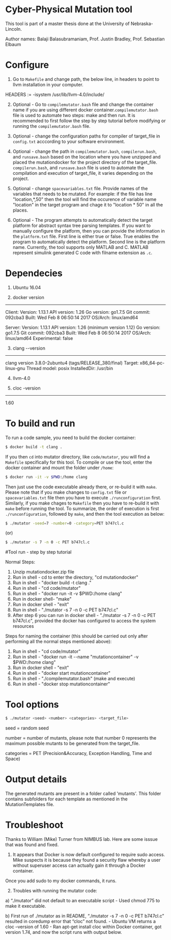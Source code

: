 # Cyber-Physical Mutation tool

This tool is part of a master thesis done at the University of Nebraska-Lincoln.

Author names: Balaji Balasubramaniam, Prof. Justin Bradley, Prof. Sebastian Elbaum

# Configure
1) Go to `Makefile` and change path, the below line, in headers to point to llvm installation in your computer.

HEADERS := -isystem /usr/lib/llvm-4.0/include/

2) Optional - Go to `compilemutator.bash` file and change the container name if you are using different docker container.`compilemutator.bash` file is used to automate two steps: make and then run. It is recommended to first follow the step by step tutorial before modifying or running the `compilemutator.bash` file.

3) Optional - change the configuration paths for compiler of target_file in `config.txt` acccording to your software environment.

4) Optional - change the path in `compilemutator.bash`, `compilerun.bash`, and `runsave.bash` based on the location where you have unzipped and placed the mutationdocker for the project directory of the target_file. `compilerun.bash`, and `runsave.bash` file is used to automate the compilation and execution of target_file, it varies depending on the project. 

5) Optional - change `spacevariables.txt` file. Provide names of the variables that needs to be mutated. For example: if the file has line "location,*,50" then the tool will find the occurence of variable name "location" in the target program and chage it to "location * 50" in all the places.

6) Optional - The program attempts to automatically detect the target platform for abstract syntax tree parsing templates. If you want to manually configure the platform, then you can provide the information in the `platform.txt` file. First line is either true or false. True enables the program to automatically detect the platform. Second line is the platform name. Currently, the tool supports only MATLAB and C. MATLAB represent simulink generated C code with filname extension as `.c`.

# Dependecies
1) Ubuntu 16.04

2) docker version
--------------
Client:
 Version:      1.13.1
 API version:  1.26
 Go version:   go1.7.5
 Git commit:   092cba3
 Built:        Wed Feb  8 06:50:14 2017
 OS/Arch:      linux/amd64

Server:
 Version:      1.13.1
 API version:  1.26 (minimum version 1.12)
 Go version:   go1.7.5
 Git commit:   092cba3
 Built:        Wed Feb  8 06:50:14 2017
 OS/Arch:      linux/amd64
 Experimental: false

3) clang --version
---------------
clang version 3.8.0-2ubuntu4 (tags/RELEASE_380/final)
Target: x86_64-pc-linux-gnu
Thread model: posix
InstalledDir: /usr/bin

4) llvm-4.0

5) cloc -version
--------------
1.60

# To build and run
To run a code sample, you need to build the docker container:

```sh
$ docker build -t clang .
```

If you then `cd` into mutator directory, like `code/mutator`, you will find a
`Makefile` specifically for this tool. To compile or use the tool, enter the
docker container and mount the folder under `/home`:

```sh
$ docker run -it -v $PWD:/home clang
```

Then just use the code executable already there, or re-build it with `make`. Please note that if you make changes to `config.txt` file or `spacevariables.txt` file then you have to execute `./runconfiguration` first. Similarly, if you make chages to `Makefile` then you have to re-build it with `make` before running the tool. To summarize, the order of execution is first `./runconfiguration`, followed by `make`, and then the tool execution as below:

```sh
$ ./mutator -seed=7 -number=0 -category=PET b747cl.c
```
(or)

```sh
$ ./mutator -s 7 -n 0 -c PET b747cl.c
```

#Tool run - step by step tutorial

Normal Steps: 
1) Unzip mutationdocker.zip file 
2) Run in shell - cd to enter the directory, "cd mutationdocker" 
3) Run in shell - "docker build -t clang ." 
4) Run in shell - "cd code/mutator" 
5) Run in shell - "docker run -it -v $PWD:/home clang" 
6) Run in docker shell- "make" 
7) Run in docker shell - "exit" 
8) Run in shell - "./mutator -s 7 -n 0 -c PET b747cl.c" 
9) After step 6 you can run in docker shell - "./mutator -s 7 -n 0 -c PET b747cl.c", provided the docker has configured to access the system resources

Steps for naming the container (this should be carried out only after performing all the normal steps mentioned above): 
1) Run in shell - "cd code/mutator" 
2) Run in shell - "docker run -it --name "mutationcontainer" -v $PWD:/home clang" 
3) Run in docker shell - "exit" 
4) Run in shell - "docker start mutationcontainer" 
5) Run in shell - "./compilemutator.bash" (make and execute) 
6) Run in shell - "docker stop mutationcontainer" 

# Tool options
```sh
$ ./mutator <seed> <number> <categories> <target_file>
```

seed = random seed 

number = number of mutants, please note that number 0 represents the maximum possible mutants to be generated from the target_file.

categories = PET (Precision&Accuracy, Exception Handling, Time and Space)

# Output details
The generated mutants are present in a folder called 'mutants'. This folder contains subfolders for each template as mentioned in the MutationTemplates file.

# Troubleshoot
Thanks to William (Mike) Turner from NIMBUS lab. Here are some isssue that was found and fixed.

1) It appears that Docker is now default configured to require sudo access. Mike suspects it is because they found a security flaw whereby a user without superuser access can actually gain it through a Docker container.
 
  Once you add sudo to my docker commands, it runs.

2) Troubles with running the mutator code:

  a) “./mutator” did not default to an executable script
        - Used chmod 775 to make it executable.
        
  b) First run of ./mutator as in README, “./mutator -s 7 -n 0 -c PET b747cl.c” resulted in coredump error that “cloc” not found.
        - Ubuntu VM returns a cloc –version of 1.60
        - Ran apt-get install cloc within Docker container, got version 1.74, and now the script runs with output below.
